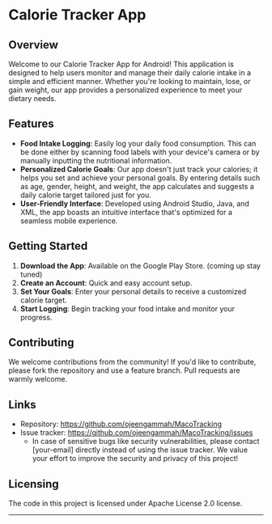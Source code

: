 
# Calorie Tracker App

## Overview
Welcome to our Calorie Tracker App for Android! This application is designed to help users monitor and manage their daily calorie intake in a simple and efficient manner. Whether you're looking to maintain, lose, or gain weight, our app provides a personalized experience to meet your dietary needs.

## Features
- **Food Intake Logging**: Easily log your daily food consumption. This can be done either by scanning food labels with your device's camera or by manually inputting the nutritional information.
- **Personalized Calorie Goals**: Our app doesn't just track your calories; it helps you set and achieve your personal goals. By entering details such as age, gender, height, and weight, the app calculates and suggests a daily calorie target tailored just for you.
- **User-Friendly Interface**: Developed using Android Studio, Java, and XML, the app boasts an intuitive interface that's optimized for a seamless mobile experience.

## Getting Started
1. **Download the App**: Available on the Google Play Store. (coming up stay tuned)
2. **Create an Account**: Quick and easy account setup.
3. **Set Your Goals**: Enter your personal details to receive a customized calorie target.
4. **Start Logging**: Begin tracking your food intake and monitor your progress.

## Contributing
We welcome contributions from the community! If you'd like to contribute, please fork the repository and use a feature branch. Pull requests are warmly welcome.

## Links
- Repository: https://github.com/ojeengammah/MacoTracking
- Issue tracker: https://github.com/ojeengammah/MacoTracking/issues
  - In case of sensitive bugs like security vulnerabilities, please contact [your-email] directly instead of using the issue tracker. We value your effort to improve the security and privacy of this project!

## Licensing
The code in this project is licensed under Apache License 2.0 license.
****
